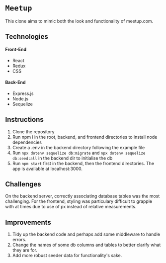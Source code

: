 # `Meetup`

This clone aims to mimic both the look and functionality of meetup.com.

## Technologies

#### Front-End
- React
- Redux
- CSS

#### Back-End

- Express.js
- Node.js
- Sequelize

## Instructions

1. Clone the repository
2. Run npm i in the root, backend, and frontend directories to install node dependencies
3. Create a .env in the backend directory following the example file
4. Run `npx dotenv sequelize db:migrate` and `npx dotenv sequelize db:seed:all` in the backend dir to initialise the db
5. Run `npm start` first in the backend, then the frontend directories. The app is available at localhost:3000.

## Challenges

On the backend server, correctly associating database tables was the most challenging.
For the frontend, styling was particulary difficult to grapple with at times due to use of px instead of relative measurements.

## Improvements

1. Tidy up the backend code and perhaps add some middleware to handle errors.
2. Change the names of some db columns and tables to better clarify what they are for.
3. Add more robust seeder data for functionality's sake.
